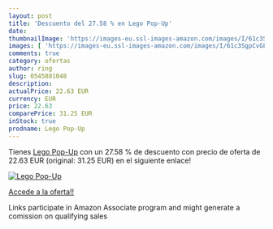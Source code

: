 ```yaml
---
layout: post
title: 'Descuento del 27.58 % en Lego Pop-Up'
date: 
thumbnailImage: 'https://images-eu.ssl-images-amazon.com/images/I/61c3SgpCvGL._SL200_.jpg'
images: [ 'https://images-eu.ssl-images-amazon.com/images/I/61c3SgpCvGL._SL200_.jpg' ]
comments: true
category: ofertas
author: ring
slug: 0545881048
description:
actualPrice: 22.63 EUR
currency: EUR
price: 22.63
comparePrice: 31.25 EUR
inStock: true
prodname: Lego Pop-Up
---
```


Tienes [Lego Pop-Up](https://www.amazon.es/dp/0545881048/?tag=tolees-21) con un 27.58 % de descuento con precio de oferta de 22.63 EUR (original: 31.25 EUR) en el siguiente enlace!

[![Lego Pop-Up](https://images-eu.ssl-images-amazon.com/images/I/61c3SgpCvGL._SL200_.jpg)](https://www.amazon.es/dp/0545881048/?tag=tolees-21)

[Accede a la oferta!!](https://www.amazon.es/dp/0545881048/?tag=tolees-21)

Links participate in Amazon Associate program and might generate a comission on qualifying sales


